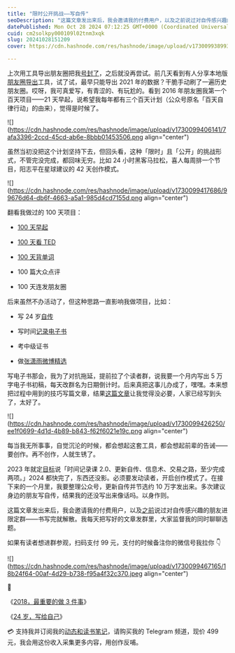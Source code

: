 ```yaml
---
title: "限时公开挑战——写自传"
seoDescription: "这篇文章发出来后，我会邀请我的付费用户，以及之前说过对自传感兴趣的朋友进限定群——书写完就解散。"
datePublished: Mon Oct 28 2024 07:12:25 GMT+0000 (Coordinated Universal Time)
cuid: cm2solkpy000109l02tnm3xqk
slug: 20241028151209
cover: https://cdn.hashnode.com/res/hashnode/image/upload/v1730099389938/5bc88499-3d3c-4ae3-8979-8f24ca69f0f4.jpeg

---
```


上次用工具导出朋友圈把我[号封了](https://mp.weixin.qq.com/s?__biz=MzI3MzU5MDA1OQ==&mid=2247487719&idx=1&sn=ceee05b787f4126055d8d97b78442bcb&chksm=eb21a2a3dc562bb5a319baa23c861ad3fc583aa76200403b5c8d694c4703f6fa689f93b571a4&token=1145682679&lang=zh_CN#rd)，之后就没再尝试。前几天看到有人分享本地版[朋友圈导出](https://github.com/tech-shrimp/WechatMoments?tab=readme-ov-file)工具，试了试，最早只能导出 2021 年的数据？干脆手动刷了一遍历史朋友圈。哎呀，我可真爱写，有青涩的、有玩尬的。看到 2016 年朋友圈我第一个百天项目——21 天早起，说希望我每年都有三个百天计划（公众号原名「百天自律行动」的由来），觉得是时候了。

![](https://cdn.hashnode.com/res/hashnode/image/upload/v1730099406141/7afa3396-2ccd-45cd-ab6e-8bbb01453506.png align="center")

虽然当初没把这个计划坚持下去，但回头看，这种「限时」且「公开」的挑战形式，不管完没完成，都回味无穷。比如 24 小时黑客马拉松，喜人每周排一个节目，阳志平在星球建议的 42 天创作模式。

![](https://cdn.hashnode.com/res/hashnode/image/upload/v1730099417686/99676d64-db6f-4663-a5a1-985d4cd7155d.png align="center")

翻看我做过的 100 天项目：

* [100 天早起](https://mp.weixin.qq.com/s?__biz=MzI3MzU5MDA1OQ==&mid=2247484453&idx=1&sn=d7f91b9fa1fc36df9126c8fa41faebd0&chksm=eb21b661dc563f77bfbb8dfa30d79c564b229259b3f1dc7c203c4bdf59cc5516a156a3ecbf96&scene=21#wechat_redirect)
    
* [100 天看 TED](https://mp.weixin.qq.com/s?__biz=MzI3MzU5MDA1OQ==&mid=2247484029&idx=1&sn=46564fe260f85e48fe9884b37377eca0&chksm=eb21b039dc56392f39c692cc567b161da3379249857c9b69fc1a1303c1f58dad4dfec318f55f#rd)
    
* [100 天背单词](https://mp.weixin.qq.com/s?__biz=MzI3MzU5MDA1OQ==&mid=2247484218&idx=1&sn=588d1ad24a1956af4160c501e1315b55&chksm=eb21b17edc563868c5c4bd6bded79b95d2c9fa589b0e3b10ca387544bbc4f993456baee35d55#rd)
    
* 100 篇大众点评
    
* 100 天连发朋友圈
    

后来虽然不办活动了，但这种思路一直影响我做项目，比如：

* 写 24 岁[自传](https://mp.weixin.qq.com/s?__biz=MzI3MzU5MDA1OQ==&mid=2247485294&idx=1&sn=d4fd61473a49de8ee414a3cb2cd9194a&chksm=eb21b52adc563c3c9948a775d6893a0a825464902f18475fdbd3068ff08398a707ba2d6e1b87#rd)
    
* 写时间[记录电子书](https://shijian.tujunjie.com/)
    
* 考中级证书
    
* 做[张潇雨微博精选](https://rili.zxy.wiki/)
    

写电子书那会，我为了对抗拖延，提前拉了个读者群，说我要一个月内写出 5 万字电子书初稿，每天改群名为日期倒计时。后来真把这事儿办成了，嘿嘿。本来想把过程中用到的技巧写篇文章，结果[这篇文章](https://readit.site/a/UnPjS)让我觉得没必要，人家已经写到头了，太好了。

![](https://cdn.hashnode.com/res/hashnode/image/upload/v1730099426250/ee1f0699-4d1d-4b89-b843-f62f6021e19c.png align="center")

每当我无所事事，自觉沉沦的时候，都会想起这套工具，都会想起前辈的告诫——要创作。再不创作，人就生锈了。

2023 年就定[目标](https://mp.weixin.qq.com/s?__biz=MzI3MzU5MDA1OQ==&mid=2247487560&idx=1&sn=c939c4ef1d275c4ea0bd75494ac7efa3&chksm=eb21a20cdc562b1aec9c47a59b2049c3f1252be60170d68cbfe6d54fffb8b9743fa1e93793d6#rd)说「时间记录课 2.0、更新自传、信息术、交易之路，至少完成两项。」2024 都快完了，东西还没影。必须要发动读者，开启创作模式了。在接下来的一个月里，我要整理公众号，更新自传并节选约 10 万字发出来。多次建议身边的朋友写自传，结果我的还没写出来像话吗。以身作则。

这篇文章发出来后，我会邀请我的付费用户，以及[之前](https://mp.weixin.qq.com/s/IclEKodjNs2q8VYpaBQykQ)说过对自传感兴趣的朋友进限定群——书写完就解散。我每天把写好的文章发群里，大家监督我的同时聊聊选题。

如果有读者想进群参观，扫码支付 99 元，支付的时候备注你的微信号我拉你 👇

![](https://cdn.hashnode.com/res/hashnode/image/upload/v1730099467165/18b24f64-00af-4d29-b738-f95a4f32c370.jpeg align="center")

🔗

《[2018，最重要的做 3 件事](https://mp.weixin.qq.com/s?__biz=MzI3MzU5MDA1OQ==&mid=2247488295&idx=1&sn=9720cdeb5db3d7228c26cecd003150c9&chksm=eb21a163dc562875c044acb2a9b3d153f7a1aadc121a5089b687750c4673828bac9056adf98a#rd)》

《[24 岁，写给自己](https://mp.weixin.qq.com/s?__biz=MzI3MzU5MDA1OQ==&mid=2247483955&idx=1&sn=b15f9f168587da30894a4d512890800e&chksm=eb21b077dc5639618606095b6103bde34c4609fd3c275502e7f069b30e625e15183d6a840d18#rd)》

💳 支持我并订阅我的[动态和读书笔记](https://mp.weixin.qq.com/s/A_yK10ktL8Nl7RzsnGwzEg)，请购买我的 Telegram 频道，现价 499 元，我会用这份收入采集更多内容，用创作反哺。